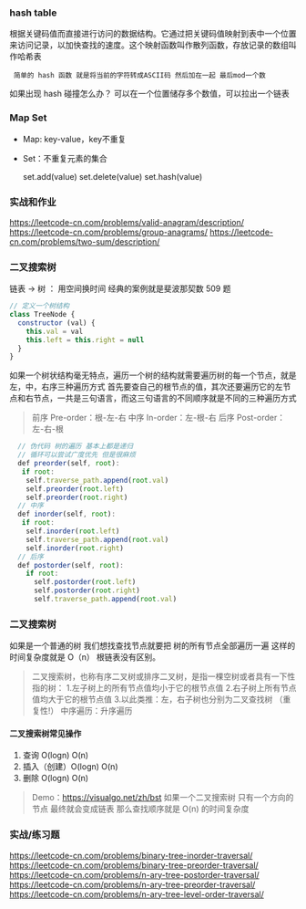 ### hash table

根据关键码值而直接进行访问的数据结构。它通过把关键码值映射到表中一个位置来访问记录，以加快查找的速度。这个映射函数叫作散列函数，存放记录的数组叫作哈希表
```
 简单的 hash 函数 就是将当前的字符转成ASCII码 然后加在一起 最后mod一个数
```
如果出现 hash 碰撞怎么办？
可以在一个位置储存多个数值，可以拉出一个链表
### Map Set
 + Map: key-value，key不重复

 + Set：不重复元素的集合
   
   set.add(value)
   set.delete(value)
   set.hash(value)
### 实战和作业
  https://leetcode-cn.com/problems/valid-anagram/description/
  https://leetcode-cn.com/problems/group-anagrams/
  https://leetcode-cn.com/problems/two-sum/description/
### 二叉搜索树
链表 -> 树 ： 用空间换时间
经典的案例就是斐波那契数 509 题
```js
// 定义一个树结构
class TreeNode {
  constructor (val) {
    this.val = val
    this.left = this.right = null
  }
}
```
如果一个树状结构毫无特点，遍历一个树的结构就需要遍历树的每一个节点，就是左，中，右序三种遍历方式
首先要查自己的根节点的值，其次还要遍历它的左节点和右节点，一共是三句语言，而这三句语言的不同顺序就是不同的三种遍历方式
>  前序 Pre-order：根-左-右  中序 In-order：左-根-右  后序 Post-order：左-右-根
```js
  // 伪代码 树的遍历 基本上都是递归
  // 循环可以尝试广度优先 但是很麻烦
  def preorder(self, root):
   if root:
    self.traverse_path.append(root.val)
    self.preorder(root.left)
    self.preorder(root.right)
  // 中序
  def inorder(self, root):
   if root:
    self.inorder(root.left)
    self.traverse_path.append(root.val)
    self.inorder(root.right)
  // 后序
  def postorder(self, root):
    if root:
      self.postorder(root.left)
      self.postorder(root.right)
      self.traverse_path.append(root.val)
```
### 二叉搜索树
如果是一个普通的树 我们想找查找节点就要把 树的所有节点全部遍历一遍 这样的时间复杂度就是 O（n） 根链表没有区别。
> 二叉搜索树，也称有序二叉树或排序二叉树，是指一棵空树或者具有一下性指的树：
> 1.左子树上的所有节点值均小于它的根节点值 2.右子树上所有节点值均大于它的根节点值 3.以此类推：左，右子树也分别为二叉查找树 （重复性!）
中序遍历：升序遍历
#### 二叉搜索树常见操作
1. 查询 O(logn) O(n)
2. 插入（创建）O(logn) O(n)
3. 删除 O(logn) O(n)
> Demo：https://visualgo.net/zh/bst
如果一个二叉搜索树 只有一个方向的节点 最终就会变成链表 那么查找顺序就是 O(n) 的时间复杂度
### 实战/练习题
  https://leetcode-cn.com/problems/binary-tree-inorder-traversal/
  https://leetcode-cn.com/problems/binary-tree-preorder-traversal/
  https://leetcode-cn.com/problems/n-ary-tree-postorder-traversal/
  https://leetcode-cn.com/problems/n-ary-tree-preorder-traversal/
  https://leetcode-cn.com/problems/n-ary-tree-level-order-traversal/